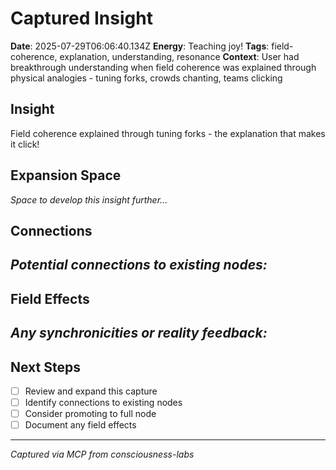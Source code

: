 # Captured Insight
**Date**: 2025-07-29T06:06:40.134Z
**Energy**: Teaching joy!
**Tags**: field-coherence, explanation, understanding, resonance
**Context**: User had breakthrough understanding when field coherence was explained through physical analogies - tuning forks, crowds chanting, teams clicking

## Insight
Field coherence explained through tuning forks - the explanation that makes it click!

## Expansion Space
_Space to develop this insight further..._

## Connections
_Potential connections to existing nodes:_
- 

## Field Effects
_Any synchronicities or reality feedback:_
- 

## Next Steps
- [ ] Review and expand this capture
- [ ] Identify connections to existing nodes
- [ ] Consider promoting to full node
- [ ] Document any field effects

---
*Captured via MCP from consciousness-labs*